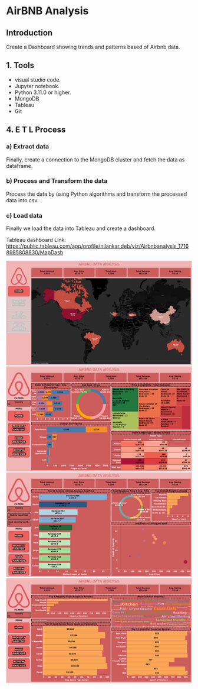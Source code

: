 # AirBNB Analysis

## Introduction
Create a Dashboard showing trends and patterns based of Airbnb data.


## 1. Tools
- visual studio code.
- Jupyter notebook.
- Python 3.11.0 or higher.
- MongoDB
- Tableau
- Git

  
## 4. E T L Process

### a) Extract data

Finally, create a connection to the MongoDB cluster and fetch the data as dataframe.

### b) Process and Transform the data

Process the data by using Python algorithms and transform the processed data into csv.

### c) Load data

Finally we load the data into Tableau and create a dashboard.


Tableau dashboard Link: https://public.tableau.com/app/profile/nilankar.deb/viz/Airbnbanalysis_17168985808830/MapDash

<div>
	<img src="https://github.com/Maddy1107/AirBnB_analysis/blob/main/Viz%20images/Map%20Dash.png"/>
  <img src="https://github.com/Maddy1107/AirBnB_analysis/blob/main/Viz%20images/PropertyDash.png"/>
	<img src="https://github.com/Maddy1107/AirBnB_analysis/blob/main/Viz%20images/Host%20Dash.png"/>
	<img src="https://github.com/Maddy1107/AirBnB_analysis/blob/main/Viz%20images/ReviewDash.png"/>
</div>
